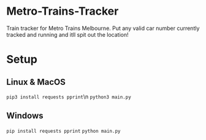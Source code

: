# Metro-Trains-Tracker
Train tracker for Metro Trains Melbourne. Put any valid car number currently tracked and running and itll spit out the location!

# Setup
## Linux & MacOS
`pip3 install requests pprint`\n
`python3 main.py`
## Windows
`pip install requests pprint`
`python main.py`
